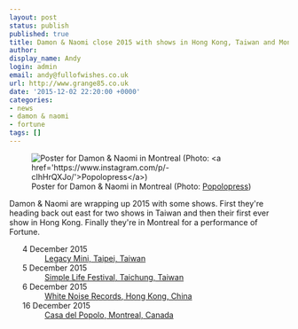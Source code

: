 ```yaml
---
layout: post
status: publish
published: true
title: Damon & Naomi close 2015 with shows in Hong Kong, Taiwan and Montreal
author:
display_name: Andy
login: admin
email: andy@fullofwishes.co.uk
url: http://www.grange85.co.uk
date: '2015-12-02 22:20:00 +0000'
categories:
- news
- damon & naomi
- fortune
tags: []
---
```

<figure class="caption aligncenter"><img src="https://media.fullofwishes.co.uk/03-damon_and_naomi/show_assets/2015-12-16/2015-12-16-damon-and-naomi-montreal-popolopress-instagram.jpg" alt="Poster for Damon & Naomi in Montreal (Photo: <a href='https://www.instagram.com/p/-cIhHrQXJo/'>Popolopress</a>)" /><figcaption class="caption-text">Poster for Damon & Naomi in Montreal (Photo: <a href='https://www.instagram.com/p/-cIhHrQXJo/'>Popolopress</a>)</figcaption></figure>
<p class="lead">Damon & Naomi are wrapping up 2015 with some shows. First they're heading back out east for two shows in Taiwan and then their first ever show in Hong Kong. Finally they're in Montreal for a performance of Fortune.</p>
<ul class="dl-horizontal">
	<dt>4 December 2015</dt><dd><a href="https://db.fullofwishes.co.uk/damon-and-naomi/shows/2015/2015-12-04-damon-and-naomi-legacy-mini-taipei-taiwan/">Legacy Mini, Taipei, Taiwan</a></dd>
	<dt>5 December 2015</dt><dd><a href="https://db.fullofwishes.co.uk/damon-and-naomi/shows/2015/2015-12-05-damon-and-naomi-simple-life-festival-taichung-taiwan/">Simple Life Festival, Taichung, Taiwan</a></dd>
	<dt>6 December 2015</dt><dd><a href="https://db.fullofwishes.co.uk/damon-and-naomi/shows/2015/2015-12-06-damon-and-naomi-white-noise-records-hong-kong-china/">White Noise Records, Hong Kong, China</a></dd>
	<dt>16 December 2015</dt><dd><a href="https://db.fullofwishes.co.uk/damon-and-naomi/shows/2015/2015-12-16-damon-and-naomi-casa-del-popolo-montreal-canada/">Casa del Popolo, Montreal, Canada</a></dd>
</ul>
